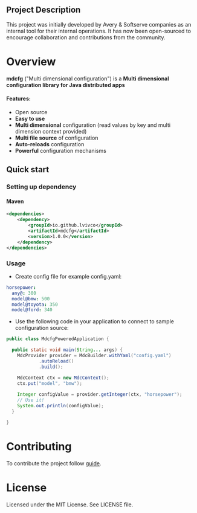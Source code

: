 ## Project Description
This project was initially developed by Avery & Softserve companies as an internal tool for their internal operations. It has now been open-sourced to encourage collaboration and contributions from the community.

# Overview
**mdcfg** ("Multi dimensional configuration") is a **Multi dimensional configuration library for Java distributed apps** 

#### Features:
* Open source
* **Easy to use**
* **Multi dimensional** configuration (read values by key and multi dimension context provided)
* **Multi file source** of configuration
* **Auto-reloads** configuration
* **Powerful** configuration mechanisms

## Quick start
### Setting up dependency
#### Maven
```xml
<dependencies>
    <dependency>
        <groupId>io.github.lvivco</groupId>
        <artifactId>mdcfg</artifactId>
        <version>1.0.0</version>
    </dependency>
</dependencies>
```

### Usage
* Create config file for example config.yaml:
```yaml
horsepower:
  any@: 300
  model@bmw: 500
  model@toyota: 350
  model@ford: 340
```

* Use the following code in your application to connect to sample configuration source:
```java
public class MdcfgPoweredApplication {

  public static void main(String... args) {
    MdcProvider provider = MdcBuilder.withYaml("config.yaml")
            .autoReload()
            .build();

    MdcContext ctx = new MdcContext();
    ctx.put("model", "bmw");
    
    Integer configValue = provider.getInteger(ctx, "horsepower");
    // Use it!
    System.out.println(configValue);
  }

}
```

# Contributing
To contribute the project follow [guide](CONTRIBUTING.md).

# License
Licensed under the MIT License. See LICENSE file.